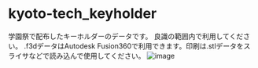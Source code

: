 # kyoto-tech_keyholder
学園祭で配布したキーホルダーのデータです。
良識の範囲内で利用してください。
.f3dデータはAutodesk Fusion360で利用できます。印刷は.stlデータをスライサなどで読み込んで使用してください。
![image](https://github.com/Siguretuki/kyoto-tech_keyholder/assets/101462925/05aba0a3-f1c6-492f-b3b1-da8f4ac37981)
